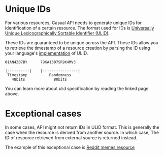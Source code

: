 # Unique IDs
For various resources, Casual API needs to generate unique IDs for identification of a certain
resource. The format used for IDs is [Universally Unique Lexicographically Sortable Identifier (ULID)](https://github.com/ulid/spec).

These IDs are guaranteed to be unique across the API. These IDs allow you to retrieve the
timestamp of a resource creation by parsing the ID using your language's [implementation](https://github.com/ulid/spec#implementations-in-other-languages) of ULID.

```
01AN4Z07BY      79KA1307SR9X4MV3

|----------|    |----------------|
 Timestamp          Randomness
   48bits             80bits
```

You can learn more about ulid specification by reading the linked page above.

# Exceptional cases
In some cases, API might not return IDs in ULID format. This is generally the case when the
resource is derived from another source. In which case, The ID of resource retrieved from
external source is returned instead.

The example of this exceptional case is [Reddit memes resource](../../resources/memes)
